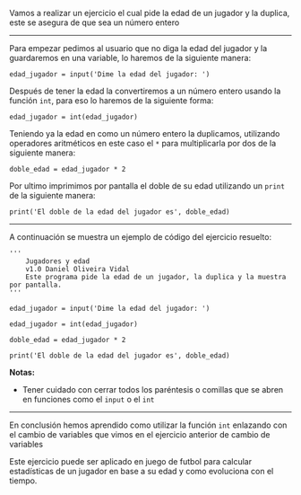 Vamos a realizar un ejercicio el cual pide la edad de un jugador y la duplica, este se asegura de que sea un número entero

---

Para empezar pedimos al usuario que no diga la edad del jugador y la guardaremos en una variable, lo haremos de la siguiente manera:

```
edad_jugador = input('Dime la edad del jugador: ')
```

Después de tener la edad la convertiremos a un número entero usando la función `int`, para eso lo haremos de la siguiente forma:

```
edad_jugador = int(edad_jugador)
```

Teniendo ya la edad en como un número entero la duplicamos, utilizando operadores aritméticos en este caso el `*` para multiplicarla por dos de la siguiente manera:

```
doble_edad = edad_jugador * 2
```

Por ultimo imprimimos por pantalla el doble de su edad utilizando un `print` de la siguiente manera:

```
print('El doble de la edad del jugador es', doble_edad)
```

---

A continuación se muestra un ejemplo de código del ejercicio resuelto:

```
'''
    Jugadores y edad
    v1.0 Daniel Oliveira Vidal
    Este programa pide la edad de un jugador, la duplica y la muestra por pantalla.
'''

edad_jugador = input('Dime la edad del jugador: ')

edad_jugador = int(edad_jugador)

doble_edad = edad_jugador * 2

print('El doble de la edad del jugador es', doble_edad)
```

**Notas:**
- Tener cuidado con cerrar todos los paréntesis o comillas que se abren en funciones como el `input` o el `int`

---

En conclusión hemos aprendido como utilizar la función `int` enlazando con el cambio de variables que vimos en el ejercicio anterior de cambio de variables

Este ejercicio puede ser aplicado en juego de futbol para calcular estadísticas de un jugador en base a su edad y como evoluciona con el tiempo.
